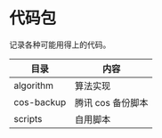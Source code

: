 # 代码包

记录各种可能用得上的代码。

| 目录       | 内容              |
| ---------- | ----------------- |
| algorithm  | 算法实现          |
| cos-backup | 腾讯 cos 备份脚本 |
| scripts    | 自用脚本          |
